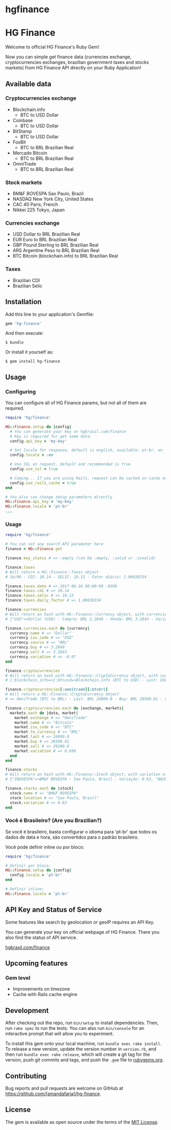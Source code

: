# hgfinance
# HG Finance

Welcome to official HG Finance's Ruby Gem!

Now you can simple get finance data (currencies exchange, cryptocurrencies exchanges, brazilian government taxes and stocks markets) from HG Finance API directly on your Ruby Application!

## Available data

### Cryptocurrencies exchange

- Blockchain.info
    - BTC to USD Dollar
- Coinbase
    - BTC to USD Dollar
- BitStamp
    - BTC to USD Dollar
- FoxBit
    - BTC to BRL Brazilian Real
- Mercado Bitcoin
    - BTC to BRL Brazilian Real
- OmniTrade
    - BTC to BRL Brazilian Real  

### Stock markets

- BM&F BOVESPA Sao Paulo, Brazil
- NASDAQ New York City, United States
- CAC 40 Paris, French
- Nikkei 225 Tokyo, Japan

### Currencies exchange

- USD Dollar to BRL Brazilian Real
- EUR Euro to BRL Brazilian Real
- GBP Pound Sterling to BRL Brazilian Real
- ARS Argentine Peso to BRL Brazilian Real
- BTC Bitcoin (blockchain.info) to BRL Brazilian Real

### Taxes

- Brazilian CDI
- Brazilian Selic

## Installation

Add this line to your application's Gemfile:

```ruby
gem 'hg-finance'
```

And then execute:

    $ bundle

Or install it yourself as:

    $ gem install hg-finance

## Usage

### Configuring

You can configure all of HG Finance params, but not all of them are required.

```ruby
require 'hg/finance'

HG::Finance.setup do |config|
  # You can generate your key on hgbrasil.com/finance
  # Key is required for get some data.
  config.api_key = 'my-key'

  # Set locale for response, default is english, available: pt-br, en
  config.locale = :en

  # Use SSL on request, default and recommended is true
  config.use_ssl = true

  # Coming... If you are using Rails, request can be cached on cache engine
  config.use_rails_cache = true
end

# You also can change setup parameters directly
HG::Finance.api_key = 'my-key'
HG::Finance.locale = 'pt-br'
...
```

### Usage
```ruby
require 'hg/finance'

# You can set any search API parameter here
finance = HG::Finance.get

finance.key_status # => :empty (can be :empty, :valid or :invalid)

finance.taxes
# Will return a HG::Finance::Taxes object
# 16/06 - CDI: 10.14 - SELIC: 10.15 - Fator diário: 1.00038334

finance.taxes.date # => 2017-06-16 00:00:00 -0300
finance.taxes.cdi # => 10.14
finance.taxes.selic # => 10.15
finance.taxes.daily_factor # => 1.00038334

finance.currencies
# Will return an hash with HG::Finance::Currency object, with currencies exchange from BRL
# {"USD"=>Dollar (USD) - Compra: BRL 3.2849 - Venda: BRL 3.2843 - Variação: -0.07, "EUR"=>Eu...

finance.currencies.each do |currency|
  currency.name # => "Dollar"
  currency.iso_code # => "USD"
  currency.source # => "BRL"
  currency.buy # => 3.2849
  currency.sell # => 3.2843
  currency.variation # => -0.07
end

finance.cryptocurrencies
# Will return an hash with HG::Finance::CryptoCurrency object, with currencies exchanges as symbols keys
# {:blockchain_info=>{:btcusd=>Blockchain.info (BTC to USD) - Last: USD 7446.0000905 - Buy: USD 7446.0000905 - Sell

finance.cryptocurrencies[:omnitrade][:btcbrl]
# Will return a HG::Finance::CryptoCurrency object
# => OmniTrade (BTC to BRL) - Last: BRL 28800.0 - Buy: BRL 28500.01 - Sell: BRL 29200.0 - Variation: 0.699

finance.cryptocurrencies.each do |exchange, markets|
  markets.each do |data, market|
    market.exchange # => "OmniTrade"
    market.name # => "Bitcoin"
    market.iso_code # => "BTC"
    market.to_currency # => "BRL"
    market.last # => 28800.0
    market.buy # => 28500.01
    market.sell # => 29200.0
    market.variation # => 0.699
  end
end

finance.stocks
# Will return an hash with HG::Finance::Stock object, with variation of some stock markets
# {"IBOVESPA"=>BM&F BOVESPA - Sao Paulo, Brazil - Variação: 0.63, "NASDAQ"=>NASD...

finance.stocks.each do |stock|
  stock.name # => "BM&F BOVESPA"
  stock.location # => "Sao Paulo, Brazil"
  stock.variation # => 0.63
end

```

### Você é Brasileiro? (Are you Brazilian?)

Se você é brasileiro, basta configurar o idioma para 'pt-br' que todos os dados de data e hora, são convertidos para o padrão brasileiro.

Você pode definir inline ou por bloco:

```ruby
require 'hg/finance'

# Definir por bloco:
HG::Finance.setup do |config|
  config.locale = 'pt-br'
end

# Definir inline:
HG::Finance.locale = 'pt-br'

```

## API Key and Status of Service

Some features like search by geolocation or geoIP requires an API Key.

You can generate your key on official webpage of HG Finance.
There you also find the status of API service.

[hgbrasil.com/finance](http://hgbrasil.com/status/finance/#chaves-de-api)

## Upcoming features

### Gem level

- Improvements on timezone
- Cache with Rails cache engine

## Development

After checking out the repo, run `bin/setup` to install dependencies. Then, run `rake spec` to run the tests. You can also run `bin/console` for an interactive prompt that will allow you to experiment.

To install this gem onto your local machine, run `bundle exec rake install`. To release a new version, update the version number in `version.rb`, and then run `bundle exec rake release`, which will create a git tag for the version, push git commits and tags, and push the `.gem` file to [rubygems.org](https://rubygems.org).

## Contributing

Bug reports and pull requests are welcome on GitHub at https://github.com/[amandafaria]/hg-finance.


## License

The gem is available as open source under the terms of the [MIT License](http://opensource.org/licenses/MIT).
